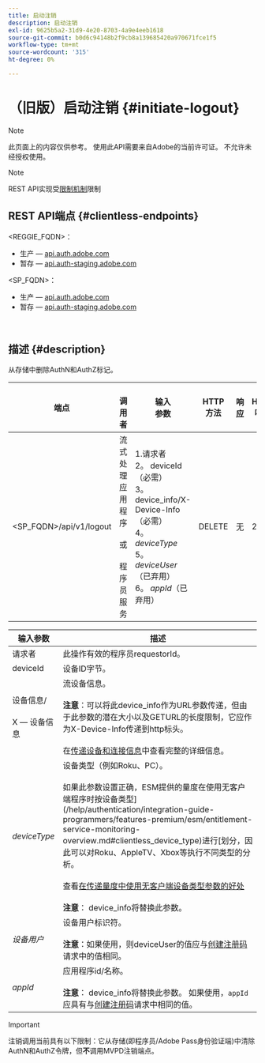 ```yaml
---
title: 启动注销
description: 启动注销
exl-id: 9625b5a2-31d9-4e20-8703-4a9e4eeb1618
source-git-commit: b0d6c94148b2f9cb8a139685420a970671fce1f5
workflow-type: tm+mt
source-wordcount: '315'
ht-degree: 0%

---
```


# （旧版）启动注销 {#initiate-logout}

>[!NOTE]
>
>此页面上的内容仅供参考。 使用此API需要来自Adobe的当前许可证。 不允许未经授权使用。

>[!NOTE]
>
> REST API实现受[限制机制](/help/authentication/integration-guide-programmers/throttling-mechanism.md)限制

## REST API端点 {#clientless-endpoints}

&lt;REGGIE_FQDN>：

* 生产 — [api.auth.adobe.com](http://api.auth.adobe.com/)
* 暂存 — [api.auth-staging.adobe.com](http://api.auth-staging.adobe.com/)

&lt;SP_FQDN>：

* 生产 — [api.auth.adobe.com](http://api.auth.adobe.com/)
* 暂存 — [api.auth-staging.adobe.com](http://api.auth-staging.adobe.com/)

</br>

## 描述 {#description}

从存储中删除AuthN和AuthZ标记。


| 端点 | </br>调用者 | 输入   </br>参数 | HTTP </br>方法 | 响应 | HTTP </br>响应 |
| --- | --- | --- | --- | --- | --- |
| &lt;SP_FQDN>/api/v1/logout | 流式处理应用程序</br></br>或</br></br>程序员服务 | 1.请求者</br>2。  deviceId （必需）</br>3。  device_info/X-Device-Info （必需）</br>4。  _deviceType_</br> 5。  _deviceUser_ （已弃用）</br>6。  _appId_（已弃用） | DELETE | 无 | 204 |


| 输入参数 | 描述 |
|-------------------------------------|---------------------------------------------------------------------------------------------------------------------------------------------------------------------------------------------------------------------------------------------------------------------------------------------------------------------------------------------------------------------------------------------------------------------------------------------------------------------------------------------------------------------------------------------------------------------------------------------------------------------------------------------------------------------|
| 请求者 | 此操作有效的程序员requestorId。 |
| deviceId | 设备ID字节。 |
| 设备信息/</br></br>X — 设备信息 | 流设备信息。</br></br>**注意**：可以将此device_info作为URL参数传递，但由于此参数的潜在大小以及GETURL的长度限制，它应作为X-Device-Info传递到http标头。 </br></br>在[传递设备和连接信息](/help/authentication/integration-guide-programmers/legacy/client-information/passing-client-information-device-connection-and-application.md)中查看完整的详细信息。 |
| _deviceType_ | 设备类型（例如Roku、PC）。</br></br>如果此参数设置正确，ESM提供的量度在使用无客户端程序时按设备类型](/help/authentication/integration-guide-programmers/features-premium/esm/entitlement-service-monitoring-overview.md#clientless_device_type)进行[划分，因此可以对Roku、AppleTV、Xbox等执行不同类型的分析。</br></br>查看[在传递量度中使用无客户端设备类型参数的好处&#x200B;](/help/authentication/integration-guide-programmers/legacy/notes-technical/benefits-of-using-the-clientless-devicetype-parameter-in-pass-metrics.md)</br></br>**注意**： device_info将替换此参数。 |
| _设备用户_ | 设备用户标识符。</br></br>**注意**：如果使用，则deviceUser的值应与[创建注册码](/help/authentication/integration-guide-programmers/legacy/rest-api-v1/apis/registration-code-request.md)请求中的值相同。 |
| _appId_ | 应用程序id/名称。 </br></br>**注意**： device_info将替换此参数。 如果使用，`appId`应具有与[创建注册码](/help/authentication/integration-guide-programmers/legacy/rest-api-v1/apis/registration-code-request.md)请求中相同的值。 |

>[!IMPORTANT]
> 
>注销调用当前具有以下限制：它从存储(即程序员/Adobe Pass身份验证端)中清除AuthN和AuthZ令牌，但&#x200B;**不**&#x200B;调用MVPD注销端点。
